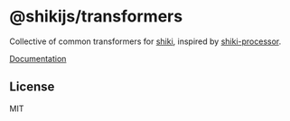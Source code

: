 # @shikijs/transformers

Collective of common transformers for [shiki](https://github.com/shikijs/shiki), inspired by [shiki-processor](https://github.com/innocenzi/shiki-processor).

[Documentation](https://shiki.netlify.app/packages/transformers)

## License

MIT
